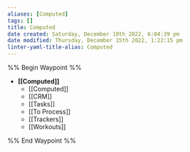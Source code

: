 ```yaml
---
aliases: [Computed]
tags: []
title: Computed
date created: Saturday, December 10th 2022, 6:04:39 pm
date modified: Thursday, December 15th 2022, 1:22:15 pm
linter-yaml-title-alias: Computed
---
```


%% Begin Waypoint %%
- **[[Computed]]**
	- [[Computed]]
	- [[CRM]]
	- [[Tasks]]
	- [[To Process]]
	- [[Trackers]]
	- [[Workouts]]

%% End Waypoint %%

